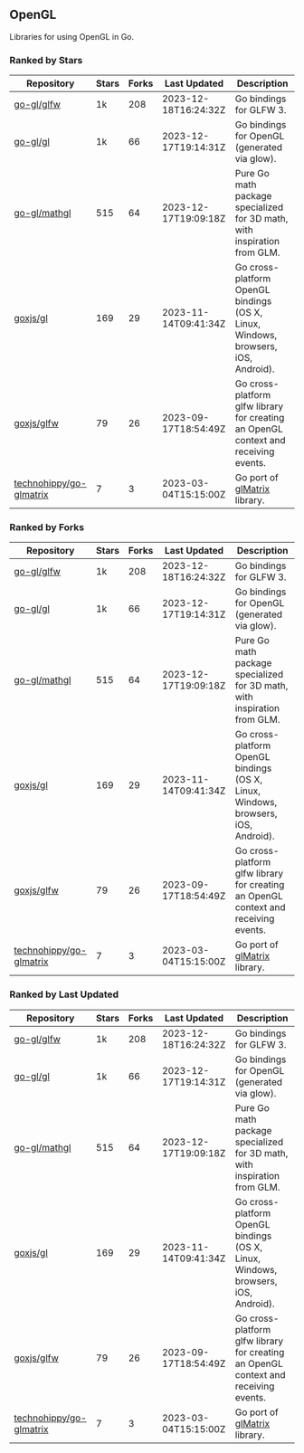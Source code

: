 ## OpenGL

Libraries for using OpenGL in Go.

### Ranked by Stars

| Repository | Stars | Forks | Last Updated | Description | 
|------------|-------|-------|--------------|-------------|
| [go-gl/glfw](https://github.com/go-gl/glfw) | 1k | 208 | 2023-12-18T16:24:32Z |  Go bindings for GLFW 3. |
| [go-gl/gl](https://github.com/go-gl/gl) | 1k | 66 | 2023-12-17T19:14:31Z |  Go bindings for OpenGL (generated via glow). |
| [go-gl/mathgl](https://github.com/go-gl/mathgl) | 515 | 64 | 2023-12-17T19:09:18Z |  Pure Go math package specialized for 3D math, with inspiration from GLM. |
| [goxjs/gl](https://github.com/goxjs/gl) | 169 | 29 | 2023-11-14T09:41:34Z |  Go cross-platform OpenGL bindings (OS X, Linux, Windows, browsers, iOS, Android). |
| [goxjs/glfw](https://github.com/goxjs/glfw) | 79 | 26 | 2023-09-17T18:54:49Z |  Go cross-platform glfw library for creating an OpenGL context and receiving events. |
| [technohippy/go-glmatrix](https://github.com/technohippy/go-glmatrix) | 7 | 3 | 2023-03-04T15:15:00Z |  Go port of [glMatrix](https://glmatrix.net/) library. |

### Ranked by Forks

| Repository | Stars | Forks | Last Updated | Description | 
|------------|-------|-------|--------------|-------------|
| [go-gl/glfw](https://github.com/go-gl/glfw) | 1k | 208 | 2023-12-18T16:24:32Z |  Go bindings for GLFW 3. |
| [go-gl/gl](https://github.com/go-gl/gl) | 1k | 66 | 2023-12-17T19:14:31Z |  Go bindings for OpenGL (generated via glow). |
| [go-gl/mathgl](https://github.com/go-gl/mathgl) | 515 | 64 | 2023-12-17T19:09:18Z |  Pure Go math package specialized for 3D math, with inspiration from GLM. |
| [goxjs/gl](https://github.com/goxjs/gl) | 169 | 29 | 2023-11-14T09:41:34Z |  Go cross-platform OpenGL bindings (OS X, Linux, Windows, browsers, iOS, Android). |
| [goxjs/glfw](https://github.com/goxjs/glfw) | 79 | 26 | 2023-09-17T18:54:49Z |  Go cross-platform glfw library for creating an OpenGL context and receiving events. |
| [technohippy/go-glmatrix](https://github.com/technohippy/go-glmatrix) | 7 | 3 | 2023-03-04T15:15:00Z |  Go port of [glMatrix](https://glmatrix.net/) library. |

### Ranked by Last Updated

| Repository | Stars | Forks | Last Updated | Description | 
|------------|-------|-------|--------------|-------------|
| [go-gl/glfw](https://github.com/go-gl/glfw) | 1k | 208 | 2023-12-18T16:24:32Z |  Go bindings for GLFW 3. |
| [go-gl/gl](https://github.com/go-gl/gl) | 1k | 66 | 2023-12-17T19:14:31Z |  Go bindings for OpenGL (generated via glow). |
| [go-gl/mathgl](https://github.com/go-gl/mathgl) | 515 | 64 | 2023-12-17T19:09:18Z |  Pure Go math package specialized for 3D math, with inspiration from GLM. |
| [goxjs/gl](https://github.com/goxjs/gl) | 169 | 29 | 2023-11-14T09:41:34Z |  Go cross-platform OpenGL bindings (OS X, Linux, Windows, browsers, iOS, Android). |
| [goxjs/glfw](https://github.com/goxjs/glfw) | 79 | 26 | 2023-09-17T18:54:49Z |  Go cross-platform glfw library for creating an OpenGL context and receiving events. |
| [technohippy/go-glmatrix](https://github.com/technohippy/go-glmatrix) | 7 | 3 | 2023-03-04T15:15:00Z |  Go port of [glMatrix](https://glmatrix.net/) library. |


